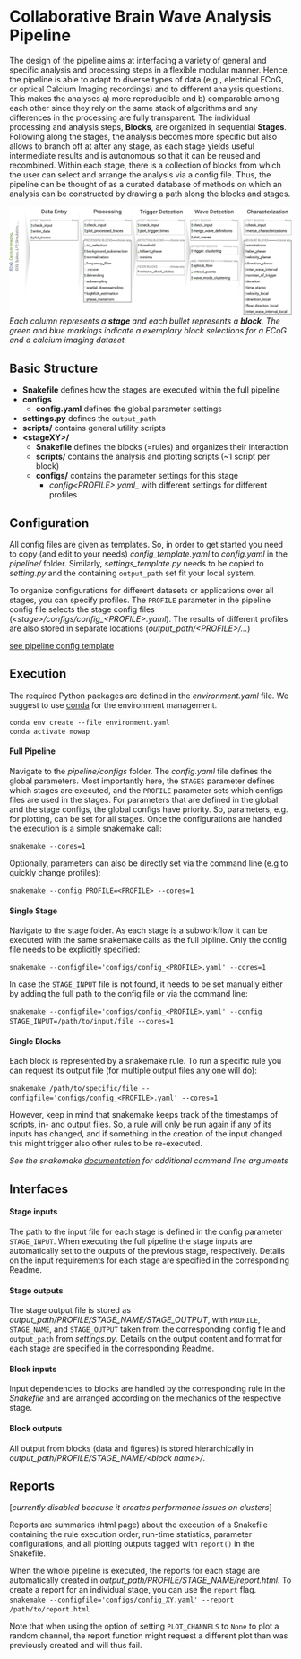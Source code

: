 # Collaborative Brain Wave Analysis Pipeline
The design of the pipeline aims at interfacing a variety of general and specific analysis and processing steps in a flexible modular manner. Hence, the pipeline is able to adapt to diverse types of data (e.g., electrical ECoG, or optical Calcium Imaging recordings) and to different analysis questions. This makes the analyses a) more reproducible and b) comparable among each other since they rely on the same stack of algorithms and any differences in the processing are fully transparent.
The individual processing and analysis steps, __Blocks__, are organized in sequential __Stages__. Following along the stages, the analysis becomes more specific but also allows to branch off at after any stage, as each stage yields useful intermediate results and is autonomous so that it can be reused and recombined. Within each stage, there is a collection of blocks from which the user can select and arrange the analysis via a config file. Thus, the pipeline can be thought of as a curated database of methods on which an analysis can be constructed by drawing a path along the blocks and stages.

![Pipeline structure in stages and blocks](../doc/images/pipeline_illustration.png "Pipeline Structure")
*Each column represents a **stage** and each bullet represents a **block**. The green and blue markings indicate a exemplary block selections for a ECoG and a calcium imaging dataset.*

## Basic Structure
* __Snakefile__ defines how the stages are executed within the full pipeline
* __configs__
    * __config.yaml__ defines the global parameter settings
* __settings.py__ defines the `output_path`
* __scripts/__ contains general utility scripts
* __\<stageXY\>/__
  * __Snakefile__ defines the blocks (=rules) and organizes their interaction
  * __scripts/__ contains the analysis and plotting scripts (~1 script per block)
  * __configs/__ contains the parameter settings for this stage
    * __config_\<PROFILE\>.yaml__ with different settings for different profiles

## Configuration
All config files are given as templates. So, in order to get started you need to copy (and edit to your needs)
_config_template.yaml_ to _config.yaml_ in the _pipeline/_ folder.
Similarly, _settings_template.py_ needs to be copied to _setting.py_ and the containing `output_path` set fit your local system.

To organize configurations for different datasets or applications over all stages, you can specify profiles. The `PROFILE` parameter in the pipeline config file selects the stage config files (*\<stage\>/configs/config_\<PROFILE\>.yaml*). The results of different profiles are also stored in separate locations (*output_path/\<PROFILE\>/...*)

[see pipeline config template](configs/config_template.yaml)

## Execution
The required Python packages are defined in the _environment.yaml_ file. We suggest to use [conda](https://docs.conda.io/en/latest/) for the environment management.

```
conda env create --file environment.yaml
conda activate mowap
```

#### Full Pipeline
Navigate to the _pipeline/configs_ folder. The _config.yaml_ file defines the global parameters.
Most importantly here, the `STAGES` parameter defines which stages are executed, and the `PROFILE` parameter sets which configs files are used in the stages.
For parameters that are defined in the global and the stage configs, the global configs have priority. So, parameters, e.g. for plotting, can be set for all stages.
Once the configurations are handled the execution is a simple snakemake call:

`snakemake --cores=1`

Optionally, parameters can also be directly set via the command line (e.g to quickly change profiles):

`snakemake --config PROFILE=<PROFILE> --cores=1`

#### Single Stage
Navigate to the stage folder. As each stage is a subworkflow it can be executed with the same snakemake calls as the full pipline. Only the config file needs to be explicitly specified:

`snakemake --configfile='configs/config_<PROFILE>.yaml' --cores=1`

In case the `STAGE_INPUT` file is not found, it needs to be set manually either by adding the full path to the config file or via the command line:

`snakemake --configfile='configs/config_<PROFILE>.yaml' --config STAGE_INPUT=/path/to/input/file --cores=1`

#### Single Blocks
Each block is represented by a snakemake rule. To run a specific rule you can request its output file (for multiple output files any one will do):

`snakemake /path/to/specific/file --configfile='configs/config_<PROFILE>.yaml' --cores=1`

However, keep in mind that snakemake keeps track of the timestamps of scripts, in- and output files. So, a rule will only be run again if any of its inputs has changed, and if something in the creation of the input changed this might trigger also other rules to be re-executed.

_See the snakemake [documentation](https://snakemake.readthedocs.io/en/stable/executing/cli.html) for additional command line arguments_

## Interfaces
#### Stage inputs
The path to the input file for each stage is defined in the config parameter `STAGE_INPUT`. When executing the full pipeline the stage inputs are automatically set to the outputs of the previous stage, respectively.
Details on the input requirements for each stage are specified in the corresponding Readme.

#### Stage outputs
The stage output file is stored as _output_path/PROFILE/STAGE_NAME/STAGE_OUTPUT_, with `PROFILE`, `STAGE_NAME`, and `STAGE_OUTPUT` taken from the corresponding config file and `output_path` from *settings.py*.
Details on the output content and format for each stage are specified in the corresponding Readme.

#### Block inputs
Input dependencies to blocks are handled by the corresponding rule in the *Snakefile* and are arranged according on the mechanics of the respective stage.

#### Block outputs
All output from blocks (data and figures) is stored hierarchically in _output_path/PROFILE/STAGE_NAME/\<block name\>/_.

## Reports
[*currently disabled because it creates performance issues on clusters*]

Reports are summaries (html page) about the execution of a Snakefile containing the rule execution order, run-time statistics, parameter configurations, and all plotting outputs tagged with `report()` in the Snakefile.

When the whole pipeline is executed, the reports for each stage are automatically created in _output_path/PROFILE/STAGE_NAME/report.html_.
To create a report for an individual stage, you can use the `report` flag.
`snakemake --configfile='configs/config_XY.yaml' --report /path/to/report.html`

Note that when using the option of setting `PLOT_CHANNELS` to `None` to plot a random channel, the report function might request a different plot than was previously created and will thus fail.
